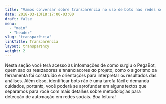 ```yaml
---
title: "Vamos conversar sobre transparência no uso de bots nas redes sociais?"
date: 2018-03-13T18:17:00-03:00
draft: false
menu:
  - "main"
  - "header"
slug: "transparência"
linkTitle: Transparência
layout: transparency
weight: 2
---
```

Nesta seção você terá acesso às informações de como surgiu o PegaBot, quem são os realizadores e financiadores do projeto, como o algoritmo da ferramenta foi construído e orientações para interpretar os resultados das análises. Além disso, identificar bots não é uma tarefa fácil e demanda cuidados, portanto, você poderá se aprofundar em alguns textos que separamos para você com mais detalhes sobre metodologias para detecção de automação em redes sociais. Boa leitura!
